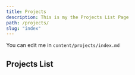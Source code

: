 ```yaml
---
title: Projects
description: This is my the Projects List Page
path: /projects/
slug: "index"
---
```


You can edit me in <code>content/projects/index.md</code>

## Projects List
